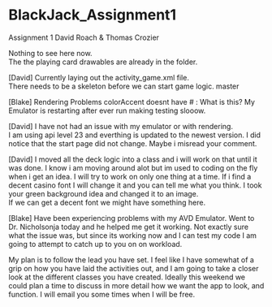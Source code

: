 # BlackJack_Assignment1

Assignment 1
David Roach & Thomas Crozier


Nothing to see here now.  
The the playing card drawables are already in the folder.

[David]
Currently laying out the activity_game.xml file.  
There needs to be a skeleton before we can start game logic.
master

[Blake]
Rendering Problems colorAccent doesnt have # : What is this?
My Emulator is restarting after ever run making testing slooow.

[David]
I have not had an issue with my emulator or with rendering.  
I am using api level 23 and everthing is updated to the newest version.
I did notice that the start page did not change.  Maybe i misread your comment.

[David]
I moved all the deck logic into a class and i will work on that until it was done.
I know i am moving around alot but im used to coding on the fly when i get an idea.
I will try to work on only one thing at a time.
If i find a decent casino font I will change it and you can tell me what you think.
I took your green background idea and changed it to an image.  
If we can get a decent font we might have something here.

[Blake]
Have been experiencing problems with my AVD Emulator. Went to Dr. Nicholsonja today and he
helped me get it working. Not exactly sure what the issue was, but since its working now and
I can test my code I am going to attempt to catch up to you on on workload.

My plan is to follow the lead you have set. I feel like I have somewhat of a grip on how you have
laid the activities out, and I am going to take a closer look at the different classes you have
created. Ideally this weekend we could plan a time to discuss in more detail how we want the
app to look, and function. I will email you some times when I will be free.